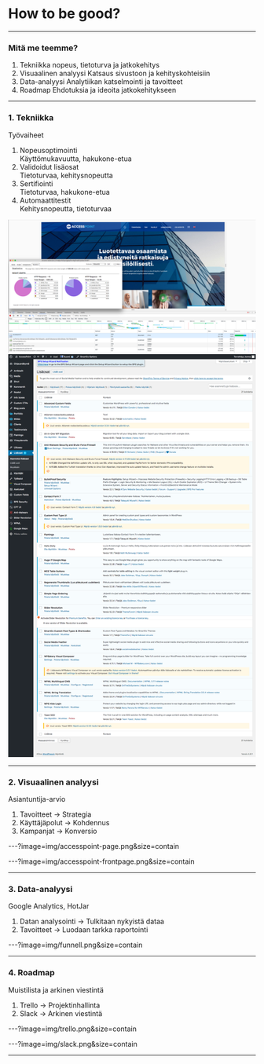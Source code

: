 # How to be good?

---

### Mitä me teemme?
1. Tekniikka
nopeus, tietoturva ja jatkokehitys
2. Visuaalinen analyysi
Katsaus sivustoon ja kehityskohteisiin
3. Data-analyysi
Analytiikan katselmointi ja tavoitteet
4. Roadmap
Ehdotuksia ja ideoita jatkokehitykseen

---

### 1. Tekniikka

Työvaiheet
1. Nopeusoptimointi     
Käyttömukavuutta, hakukone-etua
2. Validoidut lisäosat  
Tietoturvaa, kehitysnopeutta
3. Sertifiointi         
Tietoturvaa, hakukone-etua
4. Automaattitestit     
Kehitysnopeutta, tietoturvaa

<!-- .slide: data-autoslide="10000" -->

![LOGO](/img/pagespeed.png)
![LOGO](/img/wp-plugins.png)

---

### 2. Visuaalinen analyysi

Asiantuntija-arvio
1. Tavoitteet           -> Strategia
2. Käyttäjäpolut        -> Kohdennus
3. Kampanjat            -> Konversio

---?image=img/accesspoint-page.png&size=contain

---?image=img/accesspoint-frontpage.png&size=contain

---

### 3. Data-analyysi

Google Analytics, HotJar
1. Datan analysointi    -> Tulkitaan nykyistä dataa
2. Tavoitteet            -> Luodaan tarkka raportointi

---?image=img/funnell.png&size=contain

---

### 4. Roadmap

Muistilista ja arkinen viestintä
1. Trello               -> Projektinhallinta
2. Slack                -> Arkinen viestintä

---?image=img/trello.png&size=contain

---?image=img/slack.png&size=contain

---
